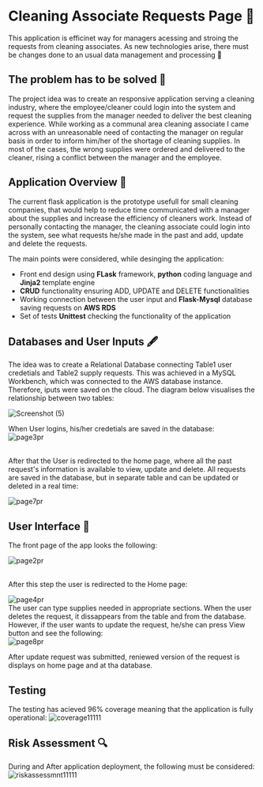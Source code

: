 # Cleaning Associate Requests Page :broom:

This application is efficinet way for managers acessing and stroing the requests from cleaning associates.
As new technologies arise, there must be changes done to an usual data management and processing :gem:

## The problem has to be solved 	:abacus:

The project idea was to create an responsive application serving a cleaning industry, where the 
employee/cleaner could login into the system and request the supplies from the manager needed 
to deliver the best cleaning experience. 
While working as a communal area cleaning associate I came across with 
an unreasonable need of contacting the manager on regular basis in order to inform him/her of the shortage of cleaning supplies. In most of the cases, the wrong supplies were ordered and delivered to the cleaner, rising a conflict between the manager and the employee. 

## Application Overview :bookmark_tabs: 

The current flask application is the prototype usefull for small cleaning companies, that would help to reduce time communicated with a manager about the supplies and increase the efficiency of cleaners work. Instead of personally contacting the manager, the cleaning associate could login into the system, see what requests he/she made in the past and add, update and delete the requests.

The main points were considered, while desinging the application:
 - Front end design using **FLask** framework, **python** coding language and **Jinja2** template engine
 - **CRUD** functionality ensuring ADD, UPDATE and DELETE functionalities
 - Working connection between the user input and **Flask-Mysql** database saving requests on **AWS RDS**
 - Set of tests **Unittest** checking the functionality of the application 

## Databases and User Inputs :fountain_pen:

The idea was to create a Relational Database connecting Table1 user credetials and Table2 supply requests. 
This was achieved in a MySQL Workbench, which was connected to the AWS database instance. Therefore, iputs were saved on the cloud. The diagram below visualises the relationship between two tables: 
<br>

![Screenshot (5)](https://user-images.githubusercontent.com/62849876/109809960-d89e9000-7c20-11eb-885f-8085102da03c.png)
<br>

When User logins, his/her credetials are saved in the database:
<br>
![page3pr](https://user-images.githubusercontent.com/62849876/109810190-21564900-7c21-11eb-90c1-ae050ac6a776.png)

<br>
After that the User is redirected to the home page, where all the past request's information is available to view, update
and delete. All requests are saved in the database, but in separate table and can be updated or deleted in a real time: 
<br>

![page7pr](https://user-images.githubusercontent.com/62849876/109810468-785c1e00-7c21-11eb-9b0e-c86735052757.png)

## User Interface :lotus_position:

The front page of the app looks the following:
<br>

![page2pr](https://user-images.githubusercontent.com/62849876/109810661-b9ecc900-7c21-11eb-8160-6593beafa047.png)

<br>
After this step the user is redirected to the Home page: 
<br>

![page4pr](https://user-images.githubusercontent.com/62849876/109810801-e6a0e080-7c21-11eb-8766-eac5bdcb44b7.png)
<br>
The user can type supplies needed in appropriate sections. When the user deletes the request, it dissappears from the 
table and from the database. However, if the user wants to update the request, he/she can press View button and see 
the following: 
<br>
![page8pr](https://user-images.githubusercontent.com/62849876/109811115-5616d000-7c22-11eb-9eee-236dd5121606.png)

After update request was submitted, reniewed version of the request is displays on home page and at tha database. 

## Testing
The testing has acieved 96% coverage meaning that the application is fully operational:
![coverage11111](https://user-images.githubusercontent.com/62849876/109811681-10a6d280-7c23-11eb-804d-a69337285970.png)




## Risk Assessment :mag:

During and After application deployment, the following must be considered: 
<br>
![riskassessmnt11111](https://user-images.githubusercontent.com/62849876/109811499-d2111800-7c22-11eb-9db5-5d047d13ecea.png)

